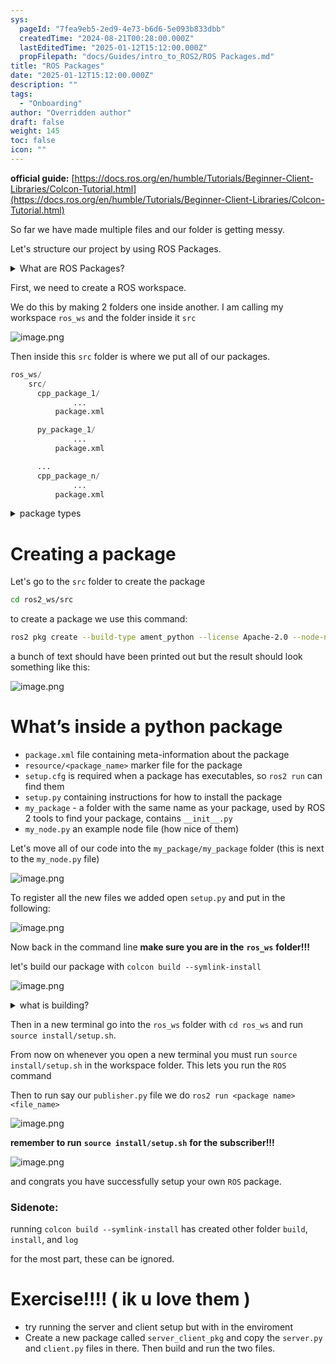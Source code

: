 ```yaml
---
sys:
  pageId: "7fea9eb5-2ed9-4e73-b6d6-5e093b833dbb"
  createdTime: "2024-08-21T00:28:00.000Z"
  lastEditedTime: "2025-01-12T15:12:00.000Z"
  propFilepath: "docs/Guides/intro_to_ROS2/ROS Packages.md"
title: "ROS Packages"
date: "2025-01-12T15:12:00.000Z"
description: ""
tags:
  - "Onboarding"
author: "Overridden author"
draft: false
weight: 145
toc: false
icon: ""
---
```


**official guide:** [https://docs.ros.org/en/humble/Tutorials/Beginner-Client-Libraries/Colcon-Tutorial.html](https://docs.ros.org/en/humble/Tutorials/Beginner-Client-Libraries/Colcon-Tutorial.html)

So far we have made multiple files and our folder is getting messy.

Let's structure our project by using ROS Packages.

<details>

<summary>What are ROS Packages?</summary>

ROS Packages are, as the name implies, packages of code that are highly sharable between ROS developers.

They consist of a folder, `package.xml` file, and source code

```python
      cpp_package_1/
		      ... imagine much code files here ..
          package.xml
```

</details>

First, we need to create a ROS workspace.

We do this by making 2 folders one inside another. I am calling my workspace `ros_ws` and the folder inside it `src`

![image.png](https://prod-files-secure.s3.us-west-2.amazonaws.com/d518164a-d88e-44d1-a4ee-3adb3bd8bce0/70706947-fd18-4537-a67b-e12946812d31/image.png?X-Amz-Algorithm=AWS4-HMAC-SHA256&X-Amz-Content-Sha256=UNSIGNED-PAYLOAD&X-Amz-Credential=ASIAZI2LB466TP7Q5BK5%2F20250623%2Fus-west-2%2Fs3%2Faws4_request&X-Amz-Date=20250623T210829Z&X-Amz-Expires=3600&X-Amz-Security-Token=IQoJb3JpZ2luX2VjECUaCXVzLXdlc3QtMiJHMEUCIQD23FA8IhSBaviH5N%2BKb5XMHLNJfs43HgKzJgIWthKKkAIgd%2BGsuKT8uX%2B9Ug%2BE%2FudhXzcldywaZiFPc4enN%2FpYY5kq%2FwMIHRAAGgw2Mzc0MjMxODM4MDUiDEqIjMncbssy8GoALyrcA%2BUokkLo%2Br9%2BCrktzWI83i29hpPK17Ft%2FjT%2FxCK%2F0RIhwzBiy4yOi68iaP4eXrHi28xrCf6o4WCLJ2VodnP%2F%2FaxjpVq77TwhZwgSN6G0akTyw3kbTshNzU9DouKWboygqNRC7rMf2B7oZCOQSVC8zpZtnJy%2FogG4lGTfdatWXo0O0ZWZtpwfjAR1iQuH2fgP3HY%2Biw9%2FRF03XIBeCHpb6MqpAlO2gByYVZhiqk3EwjdD2zPZgzzCeQEvG7U26bWaRVqkdrAsXu9yM19F4uLDN0XbqPp8r1ywuPg1zGxm4KI7lf%2FNlsICWTcXUIJVqUJVpc%2FEyzvsItA7rWmkbONPjE7%2Fj78mn%2FQqHcmvnr1mT3Ye%2BbyRZ9aJzOrFMcm4ozLkI4mSAy42Pq255td7VjQUwpBTDluac0LQ43UlgV7LT%2FzBUFPWc0fJ9QZSsu47mqeNguDYCq82iOigkoDC1q8IbWLf7ouVDGDZOwoZik7oY%2BDcutviJcJZKm5zT56BzotFFnDqfGEmc5PlWB%2FvwOlkkjTjD5UzWIJVY%2FCfPVmUjOf%2F9ECk%2ByTf8%2BOz6smSie01Agmw3GzeABV7MXGteeUUJ6CDzqbV6jHImgMKvBORgppGbG64dTiq5TojBcEdML7t5sIGOqUB7rQxhFSxSIoSqdIyBK8aidkbRKJsfX%2Br8YyTVUJVVOsj6gT0MRT2CuiyehM%2FfYIP0JeD2OSnYfb44V24qy9yl9JIgMEcQoSaoECDNA8oCVLrw%2FIrqnhJYqgjdh8h2k9fJEn0EZhcBqX8Aw1g3SZbwDssigXWVrHJImLVyFerGpb19L2Z5JtDOmstZAcFytRwarmsJ58mLQI36AeqMUpIX6wy5SGl&X-Amz-Signature=e9a8e48b7d81a97a0f3ca43b3bb146bc73df4c55d6913b6753567b505888fb46&X-Amz-SignedHeaders=host&x-amz-checksum-mode=ENABLED&x-id=GetObject)

Then inside this `src` folder is where we put all of our packages.

```python
ros_ws/
    src/
      cpp_package_1/
		      ...
          package.xml

      py_package_1/
		      ...
          package.xml

      ...
      cpp_package_n/
		      ...
          package.xml

```

<details>

<summary>package types</summary>

packages can be either `C++` or python.

the intern file structure is different for each but for this guide we will stick to creating python packages

</details>

# Creating a package

Let's go to the `src` folder to create the package

```bash
cd ros2_ws/src
```

to create a package we use this command:

```bash
ros2 pkg create --build-type ament_python --license Apache-2.0 --node-name my_node my_package
```

a bunch of text should have been printed out but the result should look something like this:

![image.png](https://prod-files-secure.s3.us-west-2.amazonaws.com/d518164a-d88e-44d1-a4ee-3adb3bd8bce0/e6cf1e3f-8512-4a3e-b131-079f800bf3e8/image.png?X-Amz-Algorithm=AWS4-HMAC-SHA256&X-Amz-Content-Sha256=UNSIGNED-PAYLOAD&X-Amz-Credential=ASIAZI2LB466TP7Q5BK5%2F20250623%2Fus-west-2%2Fs3%2Faws4_request&X-Amz-Date=20250623T210829Z&X-Amz-Expires=3600&X-Amz-Security-Token=IQoJb3JpZ2luX2VjECUaCXVzLXdlc3QtMiJHMEUCIQD23FA8IhSBaviH5N%2BKb5XMHLNJfs43HgKzJgIWthKKkAIgd%2BGsuKT8uX%2B9Ug%2BE%2FudhXzcldywaZiFPc4enN%2FpYY5kq%2FwMIHRAAGgw2Mzc0MjMxODM4MDUiDEqIjMncbssy8GoALyrcA%2BUokkLo%2Br9%2BCrktzWI83i29hpPK17Ft%2FjT%2FxCK%2F0RIhwzBiy4yOi68iaP4eXrHi28xrCf6o4WCLJ2VodnP%2F%2FaxjpVq77TwhZwgSN6G0akTyw3kbTshNzU9DouKWboygqNRC7rMf2B7oZCOQSVC8zpZtnJy%2FogG4lGTfdatWXo0O0ZWZtpwfjAR1iQuH2fgP3HY%2Biw9%2FRF03XIBeCHpb6MqpAlO2gByYVZhiqk3EwjdD2zPZgzzCeQEvG7U26bWaRVqkdrAsXu9yM19F4uLDN0XbqPp8r1ywuPg1zGxm4KI7lf%2FNlsICWTcXUIJVqUJVpc%2FEyzvsItA7rWmkbONPjE7%2Fj78mn%2FQqHcmvnr1mT3Ye%2BbyRZ9aJzOrFMcm4ozLkI4mSAy42Pq255td7VjQUwpBTDluac0LQ43UlgV7LT%2FzBUFPWc0fJ9QZSsu47mqeNguDYCq82iOigkoDC1q8IbWLf7ouVDGDZOwoZik7oY%2BDcutviJcJZKm5zT56BzotFFnDqfGEmc5PlWB%2FvwOlkkjTjD5UzWIJVY%2FCfPVmUjOf%2F9ECk%2ByTf8%2BOz6smSie01Agmw3GzeABV7MXGteeUUJ6CDzqbV6jHImgMKvBORgppGbG64dTiq5TojBcEdML7t5sIGOqUB7rQxhFSxSIoSqdIyBK8aidkbRKJsfX%2Br8YyTVUJVVOsj6gT0MRT2CuiyehM%2FfYIP0JeD2OSnYfb44V24qy9yl9JIgMEcQoSaoECDNA8oCVLrw%2FIrqnhJYqgjdh8h2k9fJEn0EZhcBqX8Aw1g3SZbwDssigXWVrHJImLVyFerGpb19L2Z5JtDOmstZAcFytRwarmsJ58mLQI36AeqMUpIX6wy5SGl&X-Amz-Signature=c7ff8ecc4a2551382900d64a1d875352dd0cbb11d50e1b9501b303e237e97a66&X-Amz-SignedHeaders=host&x-amz-checksum-mode=ENABLED&x-id=GetObject)

# What’s inside a python package

- `package.xml` file containing meta-information about the package
- `resource/<package_name>` marker file for the package
- `setup.cfg` is required when a package has executables, so `ros2 run` can find them
- `setup.py` containing instructions for how to install the package
- `my_package` - a folder with the same name as your package, used by ROS 2 tools to find your package, contains `__init__.py`
- `my_node.py` an example node file (how nice of them)

Let's move all of our code into the `my_package/my_package` folder (this is next to the `my_node.py` file)

![image.png](https://prod-files-secure.s3.us-west-2.amazonaws.com/d518164a-d88e-44d1-a4ee-3adb3bd8bce0/9ce58f11-0da9-4d3e-b86d-506a9685d378/image.png?X-Amz-Algorithm=AWS4-HMAC-SHA256&X-Amz-Content-Sha256=UNSIGNED-PAYLOAD&X-Amz-Credential=ASIAZI2LB466TP7Q5BK5%2F20250623%2Fus-west-2%2Fs3%2Faws4_request&X-Amz-Date=20250623T210829Z&X-Amz-Expires=3600&X-Amz-Security-Token=IQoJb3JpZ2luX2VjECUaCXVzLXdlc3QtMiJHMEUCIQD23FA8IhSBaviH5N%2BKb5XMHLNJfs43HgKzJgIWthKKkAIgd%2BGsuKT8uX%2B9Ug%2BE%2FudhXzcldywaZiFPc4enN%2FpYY5kq%2FwMIHRAAGgw2Mzc0MjMxODM4MDUiDEqIjMncbssy8GoALyrcA%2BUokkLo%2Br9%2BCrktzWI83i29hpPK17Ft%2FjT%2FxCK%2F0RIhwzBiy4yOi68iaP4eXrHi28xrCf6o4WCLJ2VodnP%2F%2FaxjpVq77TwhZwgSN6G0akTyw3kbTshNzU9DouKWboygqNRC7rMf2B7oZCOQSVC8zpZtnJy%2FogG4lGTfdatWXo0O0ZWZtpwfjAR1iQuH2fgP3HY%2Biw9%2FRF03XIBeCHpb6MqpAlO2gByYVZhiqk3EwjdD2zPZgzzCeQEvG7U26bWaRVqkdrAsXu9yM19F4uLDN0XbqPp8r1ywuPg1zGxm4KI7lf%2FNlsICWTcXUIJVqUJVpc%2FEyzvsItA7rWmkbONPjE7%2Fj78mn%2FQqHcmvnr1mT3Ye%2BbyRZ9aJzOrFMcm4ozLkI4mSAy42Pq255td7VjQUwpBTDluac0LQ43UlgV7LT%2FzBUFPWc0fJ9QZSsu47mqeNguDYCq82iOigkoDC1q8IbWLf7ouVDGDZOwoZik7oY%2BDcutviJcJZKm5zT56BzotFFnDqfGEmc5PlWB%2FvwOlkkjTjD5UzWIJVY%2FCfPVmUjOf%2F9ECk%2ByTf8%2BOz6smSie01Agmw3GzeABV7MXGteeUUJ6CDzqbV6jHImgMKvBORgppGbG64dTiq5TojBcEdML7t5sIGOqUB7rQxhFSxSIoSqdIyBK8aidkbRKJsfX%2Br8YyTVUJVVOsj6gT0MRT2CuiyehM%2FfYIP0JeD2OSnYfb44V24qy9yl9JIgMEcQoSaoECDNA8oCVLrw%2FIrqnhJYqgjdh8h2k9fJEn0EZhcBqX8Aw1g3SZbwDssigXWVrHJImLVyFerGpb19L2Z5JtDOmstZAcFytRwarmsJ58mLQI36AeqMUpIX6wy5SGl&X-Amz-Signature=9364aac83fe74598347f19156aa8e63983f30231f241a67d03df8c0434809354&X-Amz-SignedHeaders=host&x-amz-checksum-mode=ENABLED&x-id=GetObject)

To register all the new files we added open `setup.py` and put in the following:

![image.png](https://prod-files-secure.s3.us-west-2.amazonaws.com/d518164a-d88e-44d1-a4ee-3adb3bd8bce0/1cd7c262-4cae-4496-9d75-c178537d24a2/image.png?X-Amz-Algorithm=AWS4-HMAC-SHA256&X-Amz-Content-Sha256=UNSIGNED-PAYLOAD&X-Amz-Credential=ASIAZI2LB466TP7Q5BK5%2F20250623%2Fus-west-2%2Fs3%2Faws4_request&X-Amz-Date=20250623T210829Z&X-Amz-Expires=3600&X-Amz-Security-Token=IQoJb3JpZ2luX2VjECUaCXVzLXdlc3QtMiJHMEUCIQD23FA8IhSBaviH5N%2BKb5XMHLNJfs43HgKzJgIWthKKkAIgd%2BGsuKT8uX%2B9Ug%2BE%2FudhXzcldywaZiFPc4enN%2FpYY5kq%2FwMIHRAAGgw2Mzc0MjMxODM4MDUiDEqIjMncbssy8GoALyrcA%2BUokkLo%2Br9%2BCrktzWI83i29hpPK17Ft%2FjT%2FxCK%2F0RIhwzBiy4yOi68iaP4eXrHi28xrCf6o4WCLJ2VodnP%2F%2FaxjpVq77TwhZwgSN6G0akTyw3kbTshNzU9DouKWboygqNRC7rMf2B7oZCOQSVC8zpZtnJy%2FogG4lGTfdatWXo0O0ZWZtpwfjAR1iQuH2fgP3HY%2Biw9%2FRF03XIBeCHpb6MqpAlO2gByYVZhiqk3EwjdD2zPZgzzCeQEvG7U26bWaRVqkdrAsXu9yM19F4uLDN0XbqPp8r1ywuPg1zGxm4KI7lf%2FNlsICWTcXUIJVqUJVpc%2FEyzvsItA7rWmkbONPjE7%2Fj78mn%2FQqHcmvnr1mT3Ye%2BbyRZ9aJzOrFMcm4ozLkI4mSAy42Pq255td7VjQUwpBTDluac0LQ43UlgV7LT%2FzBUFPWc0fJ9QZSsu47mqeNguDYCq82iOigkoDC1q8IbWLf7ouVDGDZOwoZik7oY%2BDcutviJcJZKm5zT56BzotFFnDqfGEmc5PlWB%2FvwOlkkjTjD5UzWIJVY%2FCfPVmUjOf%2F9ECk%2ByTf8%2BOz6smSie01Agmw3GzeABV7MXGteeUUJ6CDzqbV6jHImgMKvBORgppGbG64dTiq5TojBcEdML7t5sIGOqUB7rQxhFSxSIoSqdIyBK8aidkbRKJsfX%2Br8YyTVUJVVOsj6gT0MRT2CuiyehM%2FfYIP0JeD2OSnYfb44V24qy9yl9JIgMEcQoSaoECDNA8oCVLrw%2FIrqnhJYqgjdh8h2k9fJEn0EZhcBqX8Aw1g3SZbwDssigXWVrHJImLVyFerGpb19L2Z5JtDOmstZAcFytRwarmsJ58mLQI36AeqMUpIX6wy5SGl&X-Amz-Signature=9e9f9dad9188193e4665a09c3bacda5cc4625d04b7ad1734e4f1c7ba5345eb63&X-Amz-SignedHeaders=host&x-amz-checksum-mode=ENABLED&x-id=GetObject)

Now back in the command line **make sure you are in the** **`ros_ws`** **folder!!!**

let's build our package with `colcon build --symlink-install`

![image.png](https://prod-files-secure.s3.us-west-2.amazonaws.com/d518164a-d88e-44d1-a4ee-3adb3bd8bce0/2f2a0d27-b173-48fd-b189-5f5c0ce65619/image.png?X-Amz-Algorithm=AWS4-HMAC-SHA256&X-Amz-Content-Sha256=UNSIGNED-PAYLOAD&X-Amz-Credential=ASIAZI2LB466TP7Q5BK5%2F20250623%2Fus-west-2%2Fs3%2Faws4_request&X-Amz-Date=20250623T210829Z&X-Amz-Expires=3600&X-Amz-Security-Token=IQoJb3JpZ2luX2VjECUaCXVzLXdlc3QtMiJHMEUCIQD23FA8IhSBaviH5N%2BKb5XMHLNJfs43HgKzJgIWthKKkAIgd%2BGsuKT8uX%2B9Ug%2BE%2FudhXzcldywaZiFPc4enN%2FpYY5kq%2FwMIHRAAGgw2Mzc0MjMxODM4MDUiDEqIjMncbssy8GoALyrcA%2BUokkLo%2Br9%2BCrktzWI83i29hpPK17Ft%2FjT%2FxCK%2F0RIhwzBiy4yOi68iaP4eXrHi28xrCf6o4WCLJ2VodnP%2F%2FaxjpVq77TwhZwgSN6G0akTyw3kbTshNzU9DouKWboygqNRC7rMf2B7oZCOQSVC8zpZtnJy%2FogG4lGTfdatWXo0O0ZWZtpwfjAR1iQuH2fgP3HY%2Biw9%2FRF03XIBeCHpb6MqpAlO2gByYVZhiqk3EwjdD2zPZgzzCeQEvG7U26bWaRVqkdrAsXu9yM19F4uLDN0XbqPp8r1ywuPg1zGxm4KI7lf%2FNlsICWTcXUIJVqUJVpc%2FEyzvsItA7rWmkbONPjE7%2Fj78mn%2FQqHcmvnr1mT3Ye%2BbyRZ9aJzOrFMcm4ozLkI4mSAy42Pq255td7VjQUwpBTDluac0LQ43UlgV7LT%2FzBUFPWc0fJ9QZSsu47mqeNguDYCq82iOigkoDC1q8IbWLf7ouVDGDZOwoZik7oY%2BDcutviJcJZKm5zT56BzotFFnDqfGEmc5PlWB%2FvwOlkkjTjD5UzWIJVY%2FCfPVmUjOf%2F9ECk%2ByTf8%2BOz6smSie01Agmw3GzeABV7MXGteeUUJ6CDzqbV6jHImgMKvBORgppGbG64dTiq5TojBcEdML7t5sIGOqUB7rQxhFSxSIoSqdIyBK8aidkbRKJsfX%2Br8YyTVUJVVOsj6gT0MRT2CuiyehM%2FfYIP0JeD2OSnYfb44V24qy9yl9JIgMEcQoSaoECDNA8oCVLrw%2FIrqnhJYqgjdh8h2k9fJEn0EZhcBqX8Aw1g3SZbwDssigXWVrHJImLVyFerGpb19L2Z5JtDOmstZAcFytRwarmsJ58mLQI36AeqMUpIX6wy5SGl&X-Amz-Signature=3246e2f781b111d1cb99d5d770d168efeccef6801e25d73ad51a0bf4ee3960e7&X-Amz-SignedHeaders=host&x-amz-checksum-mode=ENABLED&x-id=GetObject)

<details>

<summary>what is building?</summary>

if you are a CS major at Rose-Hulman you will learn the answer to this in CSSE132

but TLDR; is it combines all the code files into one program that can be run easily 

</details>

Then in a new terminal go into the `ros_ws` folder with `cd ros_ws` and run `source install/setup.sh`. 

From now on whenever you open a new terminal you must run `source install/setup.sh` in the workspace folder. This lets you run the `ROS` command

Then to run say our `publisher.py` file we do `ros2 run <package name> <file_name>`

![image.png](https://prod-files-secure.s3.us-west-2.amazonaws.com/d518164a-d88e-44d1-a4ee-3adb3bd8bce0/4f4b1219-3a44-4632-aa0a-ce3471699f59/image.png?X-Amz-Algorithm=AWS4-HMAC-SHA256&X-Amz-Content-Sha256=UNSIGNED-PAYLOAD&X-Amz-Credential=ASIAZI2LB466TP7Q5BK5%2F20250623%2Fus-west-2%2Fs3%2Faws4_request&X-Amz-Date=20250623T210829Z&X-Amz-Expires=3600&X-Amz-Security-Token=IQoJb3JpZ2luX2VjECUaCXVzLXdlc3QtMiJHMEUCIQD23FA8IhSBaviH5N%2BKb5XMHLNJfs43HgKzJgIWthKKkAIgd%2BGsuKT8uX%2B9Ug%2BE%2FudhXzcldywaZiFPc4enN%2FpYY5kq%2FwMIHRAAGgw2Mzc0MjMxODM4MDUiDEqIjMncbssy8GoALyrcA%2BUokkLo%2Br9%2BCrktzWI83i29hpPK17Ft%2FjT%2FxCK%2F0RIhwzBiy4yOi68iaP4eXrHi28xrCf6o4WCLJ2VodnP%2F%2FaxjpVq77TwhZwgSN6G0akTyw3kbTshNzU9DouKWboygqNRC7rMf2B7oZCOQSVC8zpZtnJy%2FogG4lGTfdatWXo0O0ZWZtpwfjAR1iQuH2fgP3HY%2Biw9%2FRF03XIBeCHpb6MqpAlO2gByYVZhiqk3EwjdD2zPZgzzCeQEvG7U26bWaRVqkdrAsXu9yM19F4uLDN0XbqPp8r1ywuPg1zGxm4KI7lf%2FNlsICWTcXUIJVqUJVpc%2FEyzvsItA7rWmkbONPjE7%2Fj78mn%2FQqHcmvnr1mT3Ye%2BbyRZ9aJzOrFMcm4ozLkI4mSAy42Pq255td7VjQUwpBTDluac0LQ43UlgV7LT%2FzBUFPWc0fJ9QZSsu47mqeNguDYCq82iOigkoDC1q8IbWLf7ouVDGDZOwoZik7oY%2BDcutviJcJZKm5zT56BzotFFnDqfGEmc5PlWB%2FvwOlkkjTjD5UzWIJVY%2FCfPVmUjOf%2F9ECk%2ByTf8%2BOz6smSie01Agmw3GzeABV7MXGteeUUJ6CDzqbV6jHImgMKvBORgppGbG64dTiq5TojBcEdML7t5sIGOqUB7rQxhFSxSIoSqdIyBK8aidkbRKJsfX%2Br8YyTVUJVVOsj6gT0MRT2CuiyehM%2FfYIP0JeD2OSnYfb44V24qy9yl9JIgMEcQoSaoECDNA8oCVLrw%2FIrqnhJYqgjdh8h2k9fJEn0EZhcBqX8Aw1g3SZbwDssigXWVrHJImLVyFerGpb19L2Z5JtDOmstZAcFytRwarmsJ58mLQI36AeqMUpIX6wy5SGl&X-Amz-Signature=b681e20a1285005d6df862561b66a55b75bf8c5e166c00a183d057e179edae5e&X-Amz-SignedHeaders=host&x-amz-checksum-mode=ENABLED&x-id=GetObject)

**remember to run** **`source install/setup.sh`** **for the subscriber!!!**

![image.png](https://prod-files-secure.s3.us-west-2.amazonaws.com/d518164a-d88e-44d1-a4ee-3adb3bd8bce0/02121119-dad4-49ec-8356-c956108b4243/image.png?X-Amz-Algorithm=AWS4-HMAC-SHA256&X-Amz-Content-Sha256=UNSIGNED-PAYLOAD&X-Amz-Credential=ASIAZI2LB466TP7Q5BK5%2F20250623%2Fus-west-2%2Fs3%2Faws4_request&X-Amz-Date=20250623T210829Z&X-Amz-Expires=3600&X-Amz-Security-Token=IQoJb3JpZ2luX2VjECUaCXVzLXdlc3QtMiJHMEUCIQD23FA8IhSBaviH5N%2BKb5XMHLNJfs43HgKzJgIWthKKkAIgd%2BGsuKT8uX%2B9Ug%2BE%2FudhXzcldywaZiFPc4enN%2FpYY5kq%2FwMIHRAAGgw2Mzc0MjMxODM4MDUiDEqIjMncbssy8GoALyrcA%2BUokkLo%2Br9%2BCrktzWI83i29hpPK17Ft%2FjT%2FxCK%2F0RIhwzBiy4yOi68iaP4eXrHi28xrCf6o4WCLJ2VodnP%2F%2FaxjpVq77TwhZwgSN6G0akTyw3kbTshNzU9DouKWboygqNRC7rMf2B7oZCOQSVC8zpZtnJy%2FogG4lGTfdatWXo0O0ZWZtpwfjAR1iQuH2fgP3HY%2Biw9%2FRF03XIBeCHpb6MqpAlO2gByYVZhiqk3EwjdD2zPZgzzCeQEvG7U26bWaRVqkdrAsXu9yM19F4uLDN0XbqPp8r1ywuPg1zGxm4KI7lf%2FNlsICWTcXUIJVqUJVpc%2FEyzvsItA7rWmkbONPjE7%2Fj78mn%2FQqHcmvnr1mT3Ye%2BbyRZ9aJzOrFMcm4ozLkI4mSAy42Pq255td7VjQUwpBTDluac0LQ43UlgV7LT%2FzBUFPWc0fJ9QZSsu47mqeNguDYCq82iOigkoDC1q8IbWLf7ouVDGDZOwoZik7oY%2BDcutviJcJZKm5zT56BzotFFnDqfGEmc5PlWB%2FvwOlkkjTjD5UzWIJVY%2FCfPVmUjOf%2F9ECk%2ByTf8%2BOz6smSie01Agmw3GzeABV7MXGteeUUJ6CDzqbV6jHImgMKvBORgppGbG64dTiq5TojBcEdML7t5sIGOqUB7rQxhFSxSIoSqdIyBK8aidkbRKJsfX%2Br8YyTVUJVVOsj6gT0MRT2CuiyehM%2FfYIP0JeD2OSnYfb44V24qy9yl9JIgMEcQoSaoECDNA8oCVLrw%2FIrqnhJYqgjdh8h2k9fJEn0EZhcBqX8Aw1g3SZbwDssigXWVrHJImLVyFerGpb19L2Z5JtDOmstZAcFytRwarmsJ58mLQI36AeqMUpIX6wy5SGl&X-Amz-Signature=e0b707797fa6a1fab123bcd44f8381911501f6fb509e734af2c1979e5d4de836&X-Amz-SignedHeaders=host&x-amz-checksum-mode=ENABLED&x-id=GetObject)

and congrats you have successfully setup your own `ROS` package.

### Sidenote:

running `colcon build --symlink-install` has created other folder `build`, `install`, and `log`

for the most part, these can be ignored.

# Exercise!!!! ( ik u love them )

- try running the server and client setup but with in the enviroment
- Create a new package called `server_client_pkg` and copy the `server.py` and `client.py` files in there. Then build and run the two files.
